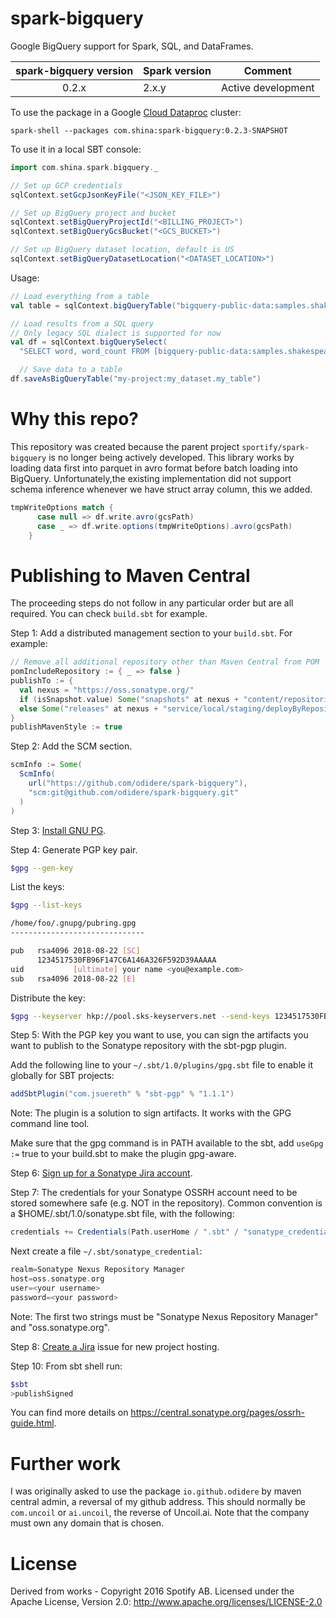 spark-bigquery
==============

Google BigQuery support for Spark, SQL, and DataFrames.

| spark-bigquery version | Spark version | Comment |
| :--------------------: | ------------- | ------- |
| 0.2.x | 2.x.y | Active development |

To use the package in a Google [Cloud Dataproc](https://cloud.google.com/dataproc/) cluster:

`spark-shell --packages com.shina:spark-bigquery:0.2.3-SNAPSHOT`

To use it in a local SBT console:

```scala
import com.shina.spark.bigquery._

// Set up GCP credentials
sqlContext.setGcpJsonKeyFile("<JSON_KEY_FILE>")

// Set up BigQuery project and bucket
sqlContext.setBigQueryProjectId("<BILLING_PROJECT>")
sqlContext.setBigQueryGcsBucket("<GCS_BUCKET>")

// Set up BigQuery dataset location, default is US
sqlContext.setBigQueryDatasetLocation("<DATASET_LOCATION>")
```

Usage:

```scala
// Load everything from a table
val table = sqlContext.bigQueryTable("bigquery-public-data:samples.shakespeare")

// Load results from a SQL query
// Only legacy SQL dialect is supported for now
val df = sqlContext.bigQuerySelect(
  "SELECT word, word_count FROM [bigquery-public-data:samples.shakespeare]")

  // Save data to a table
df.saveAsBigQueryTable("my-project:my_dataset.my_table")
```

# Why this repo?

This repository was created because the parent project `sportify/spark-bigquery` is no longer being actively developed.
This library works by loading data first into parquet in avro format before batch loading into BigQuery. Unfortunately,the existing implementation did not support schema inference whenever we have struct array column, this we added.

```scala
tmpWriteOptions match {
      case null => df.write.avro(gcsPath)
      case _ => df.write.options(tmpWriteOptions).avro(gcsPath)
    }
```

# Publishing to Maven Central

The proceeding steps do not follow in any particular order but are all required. You can check `build.sbt` for example.

Step 1: Add a distributed management section to your `build.sbt`. For example:

```sbt
// Remove all additional repository other than Maven Central from POM
pomIncludeRepository := { _ => false }
publishTo := {
  val nexus = "https://oss.sonatype.org/"
  if (isSnapshot.value) Some("snapshots" at nexus + "content/repositories/snapshots")
  else Some("releases" at nexus + "service/local/staging/deployByRepositoryId/iogithubodidere-1002")
}
publishMavenStyle := true
```

Step 2: Add the SCM section.

```sbt
scmInfo := Some(
  ScmInfo(
    url("https://github.com/odidere/spark-bigquery"),
    "scm:git@github.com/odidere/spark-bigquery.git"
  )
)
```

Step 3: [Install GNU PG](https://www.gnupg.org/download/). 

Step 4: Generate PGP key pair.

```bash
$gpg --gen-key
```

List the keys:

```bash
$gpg --list-keys

/home/foo/.gnupg/pubring.gpg
------------------------------

pub   rsa4096 2018-08-22 [SC]
      1234517530FB96F147C6A146A326F592D39AAAAA
uid           [ultimate] your name <you@example.com>
sub   rsa4096 2018-08-22 [E]
```

Distribute the key:
```bash
$gpg --keyserver hkp://pool.sks-keyservers.net --send-keys 1234517530FB96F147C6A146A326F592D39A
```

Step 5: With the PGP key you want to use, you can sign the artifacts you want to publish to the Sonatype repository with the sbt-pgp plugin.

Add the following line to your `~/.sbt/1.0/plugins/gpg.sbt` file to enable it globally for SBT projects:

```sbt
addSbtPlugin("com.jsuereth" % "sbt-pgp" % "1.1.1")
```

Note: The plugin is a solution to sign artifacts. It works with the GPG command line tool.

Make sure that the gpg command is in PATH available to the sbt, add `useGpg :=` true to your build.sbt to make the plugin gpg-aware.

Step 6: [Sign up for a Sonatype Jira account](https://issues.sonatype.org/secure/Signup!default.jspa).

Step 7: The credentials for your Sonatype OSSRH account need to be stored somewhere safe (e.g. NOT in the repository). Common convention is a $HOME/.sbt/1.0/sonatype.sbt file, with the following:

```sbt
credentials += Credentials(Path.userHome / ".sbt" / "sonatype_credential")
```

Next create a file `~/.sbt/sonatype_credential`:
```sbt
realm=Sonatype Nexus Repository Manager
host=oss.sonatype.org
user=<your username>
password=<your password>
```

Note: The first two strings must be "Sonatype Nexus Repository Manager" and "oss.sonatype.org".

Step 8: [Create a Jira](https://issues.sonatype.org/secure/CreateIssue.jspa?issuetype=21&pid=10134) issue for new project hosting.

Step 10: From sbt shell run:
```bash
$sbt
>publishSigned
```

You can find more details on https://central.sonatype.org/pages/ossrh-guide.html.

# Further work

I was originally asked to use the package `io.github.odidere` by maven central admin, a reversal of my github address. This should normally be `com.uncoil` or `ai.uncoil`, the reverse of Uncoil.ai. Note that the company must own any domain that is chosen.

# License

Derived from works - Copyright 2016 Spotify AB.
Licensed under the Apache License, Version 2.0: http://www.apache.org/licenses/LICENSE-2.0
